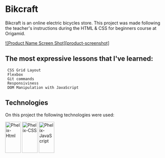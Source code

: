 # Bikcraft

Bikcraft is an online electric bicycles store. This project was made following the teacher's instructions during the HTML & CSS for beginners course at Origamid.

[![Product Name Screen Shot][product-screenshot]]([https://example.com](https://ddragon.leagueoflegends.com/cdn/img/champion/splash/Irelia_0.jpg))

## The most expressive lessons that I've learned:

```
 CSS Grid Layout
 Flexbox
 Git commands
 Responsiviness
 DOM Manipulation with JavaScript
```

## Technologies

On this project the following technologies were used:

 <div>

  <div style="display: inline_block">
 <img align"center" alt="Phelix-Html" src="https://cdn.jsdelivr.net/gh/devicons/devicon/icons/html5/html5-original.svg"  width="50" height="100"/>
 <img align"center" alt="Phelix-CSS" src="https://cdn.jsdelivr.net/gh/devicons/devicon/icons/css3/css3-original.svg"  width="50" height="100"/>
  <img align"center" alt="Phelix-JavaScript" src="https://cdn.jsdelivr.net/gh/devicons/devicon/icons/javascript/javascript-original.svg"  width="50" height="100"/>

 
</div>
 
